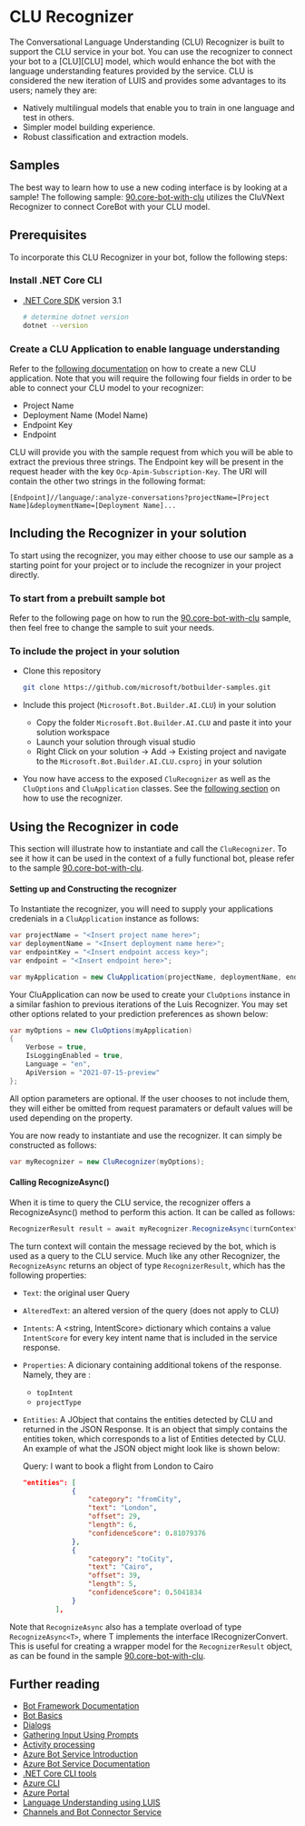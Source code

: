 # CLU Recognizer

The Conversational Language Understanding (CLU) Recognizer is built to support the CLU service in your bot. You can use the recognizer to connect your bot to a [CLU][CLU] model, which would enhance the bot with the language understanding features provided by the service. CLU is considered the new iteration of LUIS and provides some advantages to its users; namely they are:

-   Natively multilingual models that enable you to train in one language and test in others.
-   Simpler model building experience.
-   Robust classification and extraction models.

## Samples

The best way to learn how to use a new coding interface is by looking at a sample! The following sample: [90.core-bot-with-clu][CoreBotWithCLU_Sample] utilizes the CluVNext Recognizer to connect CoreBot with your CLU model. 

## Prerequisites

To incorporate this CLU Recognizer in your bot, follow the following steps:

### Install .NET Core CLI

- [.NET Core SDK](https://dotnet.microsoft.com/download) version 3.1

  ```bash
  # determine dotnet version
  dotnet --version
  ```

### Create a CLU Application to enable language understanding

Refer to the [following documentation][CLU_ServiceHowTo] on how to create a new CLU application. Note that you will require the following four fields in order to be able to connect your CLU model to your recognizer:

- Project Name 
- Deployment Name (Model Name)
- Endpoint Key
- Endpoint 

 CLU will provide you with the sample request from which you will be able to extract the previous three strings. The Endpoint key will be present in the request header with the key `Ocp-Apim-Subscription-Key`. The URI will contain the other two strings in the following format:
 
 `[Endpoint]//language/:analyze-conversations?projectName=[Project Name]&deploymentName=[Deployment Name]...`


## Including the Recognizer in your solution

To start using the recognizer, you may either choose to use our sample as a starting point for your project or to include the recognizer in your project directly. 

### To start from a prebuilt sample bot

Refer to the following page on how to run the [90.core-bot-with-clu][CoreBotWithCLU_Sample] sample, then feel free to change the sample to suit your needs.

### To include the project in your solution

- Clone this repository

    ```bash
    git clone https://github.com/microsoft/botbuilder-samples.git
    ```

- Include this project (`Microsoft.Bot.Builder.AI.CLU`) in your solution
  - Copy the folder `Microsoft.Bot.Builder.AI.CLU` and paste it into your solution workspace
  - Launch your solution through visual studio
  - Right Click on your solution -> Add -> Existing project and navigate to the `Microsoft.Bot.Builder.AI.CLU.csproj` in your solution

- You now have access to the exposed `CluRecognizer` as well as the `CluOptions` and `CluApplication` classes. See the [following section](#Using-the-Recognizer-in-code) on how to use the recognizer.

## Using the Recognizer in code

This section will illustrate how to instantiate and call the `CluRecognizer`. To see it how it can be used in the context of a fully functional bot, please refer to the sample [90.core-bot-with-clu][CoreBotWithCLU_Sample].

#### Setting up and Constructing the recognizer

To Instantiate the recognizer, you will need to supply your applications credenials in a `CluApplication` instance as follows:

```C#
var projectName = "<Insert project name here>";
var deploymentName = "<Insert deployment name here>";
var endpointKey = "<Insert endpoint access key>";
var endpoint = "<Insert endpoint here>";

var myApplication = new CluApplication(projectName, deploymentName, endpointKey, endpoint);
```

Your CluApplication can now be used to create your `CluOptions` instance in a similar fashion to previous iterations of the Luis Recognizer. You may set other options related to your prediction preferences as shown below:

```C#
var myOptions = new CluOptions(myApplication)
{
    Verbose = true,
    IsLoggingEnabled = true,
    Language = "en",
    ApiVersion = "2021-07-15-preview"
};
```

All option parameters are optional. If the user chooses to not include them, they will either be omitted from request paramaters or default values will be used depending on the property.

You are now ready to instantiate and use the recognizer. It can simply be constructed as follows:

```C#
var myRecognizer = new CluRecognizer(myOptions);
```

#### Calling RecognizeAsync()

When it is time to query the CLU service, the recognizer offers a RecognizeAsync() method to perform this action. It can be called as follows: 

```C#
RecognizerResult result = await myRecognizer.RecognizeAsync(turnContext, cancellationToken);
```
The turn context will contain the message recieved by the bot, which is used as a query to the CLU service. Much like any other Recognizer, the `RecognizeAsync` returns an object of type `RecognizerResult`, which has the following properties:

- `Text`: the original user Query
- `AlteredText`: an altered version of the query (does not apply to CLU)
- `Intents`: A <string, IntentScore> dictionary which contains a value `IntentScore` for every key intent name that is included in the service response.  
- `Properties`: A dicionary containing additional tokens of the response. Namely, they are :
  - `topIntent`
  - `projectType`
- `Entities`: A JObject that contains the entities detected by CLU and returned in the JSON Response. It is an object that simply contains the entities token, which corresponds to a list of Entities detected by CLU. An example of what the JSON object might look like is shown below:

    Query: I want to book a flight from London to Cairo
    ```JSON
    "entities": [
                {
                    "category": "fromCity",
                    "text": "London",
                    "offset": 29,
                    "length": 6,
                    "confidenceScore": 0.81079376
                },
                {
                    "category": "toCity",
                    "text": "Cairo",
                    "offset": 39,
                    "length": 5,
                    "confidenceScore": 0.5041834
                }
            ],
    ```
Note that `RecognizeAsync` also has a template overload of type `RecognizeAsync<T>`, where T implements the interface IRecognizerConvert. This is useful for creating a wrapper model for the `RecognizerResult` object, as can be found in the sample [90.core-bot-with-clu][CoreBotWithCLU_Sample].

## Further reading

- [Bot Framework Documentation](https://docs.botframework.com)
- [Bot Basics](https://docs.microsoft.com/azure/bot-service/bot-builder-basics?view=azure-bot-service-4.0)
- [Dialogs](https://docs.microsoft.com/en-us/azure/bot-service/bot-builder-concept-dialog?view=azure-bot-service-4.0)
- [Gathering Input Using Prompts](https://docs.microsoft.com/en-us/azure/bot-service/bot-builder-prompts?view=azure-bot-service-4.0&tabs=csharp)
- [Activity processing](https://docs.microsoft.com/en-us/azure/bot-service/bot-builder-concept-activity-processing?view=azure-bot-service-4.0)
- [Azure Bot Service Introduction](https://docs.microsoft.com/azure/bot-service/bot-service-overview-introduction?view=azure-bot-service-4.0)
- [Azure Bot Service Documentation](https://docs.microsoft.com/azure/bot-service/?view=azure-bot-service-4.0)
- [.NET Core CLI tools](https://docs.microsoft.com/en-us/dotnet/core/tools/?tabs=netcore2x)
- [Azure CLI](https://docs.microsoft.com/cli/azure/?view=azure-cli-latest)
- [Azure Portal](https://portal.azure.com)
- [Language Understanding using LUIS](https://docs.microsoft.com/en-us/azure/cognitive-services/luis/)
- [Channels and Bot Connector Service](https://docs.microsoft.com/en-us/azure/bot-service/bot-concepts?view=azure-bot-service-4.0)

[CoreBotWithCLU_Sample]: https://github.com/microsoft/CognitiveServicesLanguageUtilities/tree/AhmedLeithy/BotBuilderInit/BotFramework/BotBuilderDotNet/RecognizerExtensions/Samples/13.core-bot
[CLU_ServiceDocHomepage]: https://www.LuisVNext.placeholder.com
[CLU_ServiceHowTo]: https://www.CLU.placeholder.com
